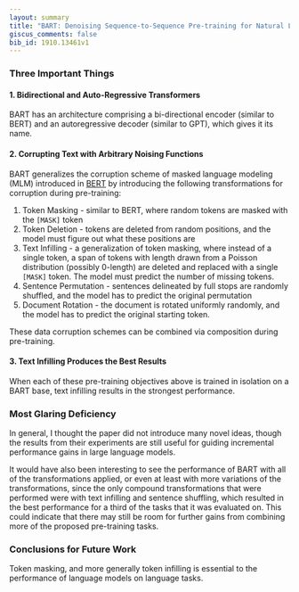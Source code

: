 ```yaml
---
layout: summary
title: "BART: Denoising Sequence-to-Sequence Pre-training for Natural Language Generation, Translation, and Comprehension"
giscus_comments: false
bib_id: 1910.13461v1
---
```


### Three Important Things

#### 1. Bidirectional and Auto-Regressive Transformers
BART has an architecture comprising a bi-directional encoder (similar to BERT)
and an autoregressive decoder (similar to GPT), which gives it its name.

#### 2. Corrupting Text with Arbitrary Noising Functions
BART generalizes the corruption scheme of masked language modeling (MLM)
introduced in [BERT](https://arxiv.org/abs/1810.04805v2) by introducing the
following transformations for corruption during pre-training:

1. Token Masking - similar to BERT, where random tokens are masked with the `[MASK]` token
2. Token Deletion - tokens are deleted from random positions, and the model must figure out what these positions are
3. Text Infilling - a generalization of token masking, where instead of a single
token, a span of tokens with length drawn from a Poisson distribution (possibly
0-length) are deleted and replaced with a single `[MASK]` token. The model must
predict the number of missing tokens.
4. Sentence Permutation - sentences delineated by full stops are randomly shuffled, and the model has to predict
the original permutation
5. Document Rotation - the document is rotated uniformly randomly, and the model
has to predict the original starting token.

These data corruption schemes can be combined via composition during pre-training.

#### 3. Text Infilling Produces the Best Results
When each of these pre-training objectives above is trained in isolation on a
BART base, text infilling results in the strongest performance.

### Most Glaring Deficiency
In general, I thought the paper did not introduce many novel ideas, though the
results from their experiments are still useful for guiding incremental
performance gains in large language models.

It would have also been interesting to see the performance of BART with all of
the transformations applied, or even at least with more variations of the
transformations, since the only compound transformations that were performed
were with text infilling and sentence shuffling, which resulted in the best
performance for a third of the tasks that it was evaluated on. This could
indicate that there may still be room for further gains from combining more of
the proposed pre-training tasks.

### Conclusions for Future Work
Token masking, and more generally token infilling is essential to the
performance of language models on language tasks.